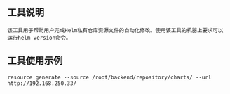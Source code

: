 ## 工具说明
```
该工具用于帮助用户完成Helm私有仓库资源文件的自动化修改。使用该工具的机器上要求可以运行helm version命令。
```

## 工具使用示例
```
resource generate --source /root/backend/repository/charts/ --url http://192.168.250.33/
```
